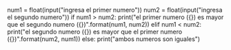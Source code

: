 num1 = float(input("ingresa el primer numero")) 
num2 = float(input("ingresa el segundo numero")) 
if num1 > num2: 
    print("el primer numero ({}) es mayor que el segundo numero ({})".format(num1, num2))
elif num1 < num2:
    print("el segundo numero ({}) es mayor que el primer numero ({})".format(num2, num1))
else:
    print("ambos numeros son iguales")